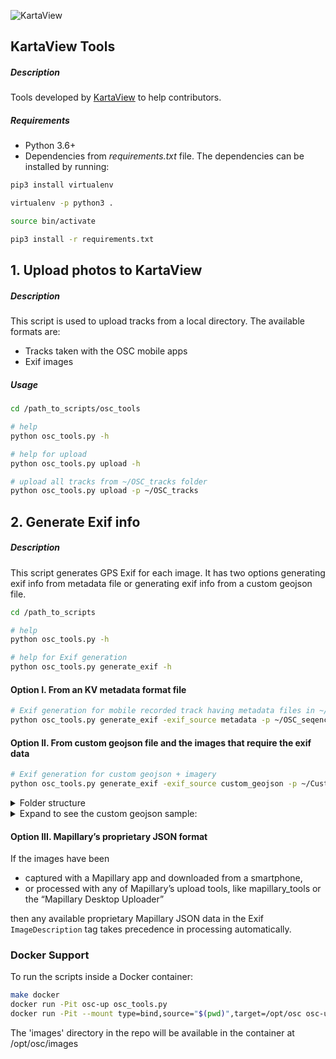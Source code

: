![KartaView](https://github.com/kartaview/upload-scripts/blob/master/logo-KartaView-light.png)

## KartaView Tools

##### Description
Tools developed by [KartaView](https://kartaview.org/) to help contributors.

##### Requirements
* Python 3.6+
* Dependencies from _requirements.txt_ file.
The dependencies can be installed by running:
```sh
pip3 install virtualenv

virtualenv -p python3 .

source bin/activate

pip3 install -r requirements.txt
```

## 1. Upload photos to KartaView

##### Description
This script is used to upload tracks from a local directory. The available formats are:
* Tracks taken with the OSC mobile apps
* Exif images
 
##### Usage
```sh
cd /path_to_scripts/osc_tools

# help
python osc_tools.py -h

# help for upload
python osc_tools.py upload -h

# upload all tracks from ~/OSC_tracks folder
python osc_tools.py upload -p ~/OSC_tracks

```

## 2. Generate Exif info 

##### Description
This script generates GPS Exif for each image. It has two options generating exif info from metadata file or generating exif info from a custom geojson file. 
```sh
cd /path_to_scripts

# help
python osc_tools.py -h

# help for Exif generation
python osc_tools.py generate_exif -h
```

#### Option I. From an KV metadata format file
```sh
# Exif generation for mobile recorded track having metadata files in ~/OSC_tracks/Track1 folder
python osc_tools.py generate_exif -exif_source metadata -p ~/OSC_seqences/Track1

```

#### Option II. From custom geojson file and the images that require the exif data
```sh
# Exif generation for custom geojson + imagery 
python osc_tools.py generate_exif -exif_source custom_geojson -p ~/CustomFolderContainingGeoJsonAndImages

```
<details>
 <summary>Folder structure</summary>

```
 ~/CustomFolderContainingGeoJsonAndImages
 ~/CustomFolderContainingGeoJsonAndImages/a_file.geojson
 ~/CustomFolderContainingGeoJsonAndImages/folder_with_images
 ~/CustomFolderContainingGeoJsonAndImages/folder_with_images/image1.jpg
 ~/CustomFolderContainingGeoJsonAndImages/folder_with_images/image2.jpg
 ~/CustomFolderContainingGeoJsonAndImages/folder_with_images/image3.jpg
```
</details>


<details>
  <summary>Expand to see the custom geojson sample:</summary>
 
  ```json
  {
      "type": "FeatureCollection",
      "features": [
      {
          "type": "Feature",
          "properties": {
              "order": 1,
              "path": "folder_with_images/image1.jpg",
              "direction": 236.0,
              "Lat": 1.910309,
              "Lon": 1.503069,
              "Timestamp": "2020-01-20T08:00:01Z"
          },
          "geometry": { 
              "type": "Point",
              "coordinates": [ 1.503069408072847, 1.910308570011793 ]
          }
      },
      {
          "type": "Feature",
          "properties": {
              "order": 2,
              "path": "folder_with_images/image2.jpg",
              "direction": 236.0,
              "Lat": 1.910199,
              "Lon": 1.502908,
              "Timestamp": "2020-01-20T08:01:21Z"
          },
          "geometry": {
              "type": "Point",
              "coordinates": [ 1.502907515952158, 1.910198963742701 ]
          }
      },
      {
          "type": "Feature",
          "properties": {
              "order": 3,
              "path": "folder_with_images/image3.jpg",
              "direction": 236.0,
              "Lat": 1.910096,
              "Lon": 1.502764,
              "Timestamp": "2020-01-20T08:12:10Z"
          },
          "geometry": {
              "type": "Point",
              "coordinates": [ 1.50276400212099, 1.910095961756973 ]
          }
      }
      ]
  }
  ```
  | Member | Type | Format | Comment |
  | ------ | ---- | ------ | ------- |
  | `Timestamp` | string | `%Y-%m-%dT%H:%M:%SZ` | [RFC 3339](https://www.rfc-editor.org/rfc/rfc3339), not full ISO 8601 |
  | `Lat` | float | `-90.0` <= `Lat` <= `90.0` | latitude in decimal degrees |
  | `Lng` | float | `0.0` <= `Lng` < `360.0`| longitude in decimal degrees |
  | `order` | int | `order` >= `1` | order of image in the track |
  | `direction` | float | `0.0` <= `direction` < `360.0` | cardinal direction in degrees the image was taken |
  | `path` | string | operating system’s specific path format | image path relative to the geojson file |
</details>

#### Option III. Mapillary’s proprietary JSON format
If the images have been
 * captured with a Mapillary app and downloaded from a smartphone,
 * or processed with any of Mapillary’s upload tools, like mapillary_tools or
   the “Mapillary Desktop Uploader”

then any available proprietary Mapillary JSON data in the Exif
`ImageDescription` tag takes precedence in processing automatically.

### Docker Support
To run the scripts inside a Docker container:
```sh
make docker
docker run -Pit osc-up osc_tools.py
docker run -Pit --mount type=bind,source="$(pwd)",target=/opt/osc osc-up /opt/osc/osc_tools.py
```
The 'images' directory in the repo will be available in the container at /opt/osc/images
